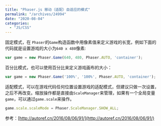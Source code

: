 ```yaml
---
title: "Phaser.js 移动（适配）自适应的模式"
permalink: "/archives/24994"
date: "2020-08-04"
categories: 
  - "JS/CSS"
---
```


固定模式，在 `Phaser`的`Game`构造函数中用像素值来定义游戏的长宽，例如下面的代码就是设置游戏的大小为`640 x 480`像素:

``` js
var game = new Phaser.Game(640, 480, Phaser.AUTO, 'container');
```

百分比模式，也可以使用百分比来定义游戏画布的大小：

``` js
var game = new Phaser.Game('100%', '100%', Phaser.AUTO, 'container');
```

适配模式，可以在游戏代码任何位置设置游戏的适配模式，但建议只做一次设置，之后不再改变。缩放操作都是直接由`ScaleManager`来管理，如果有一个全局变量`game`，可以通过`game.scale`来操作。

``` js
game.scale.scaleMode = Phaser.ScaleManager.SHOW_ALL;
```

参考：[http://autoref.cn/2016/08/06/91/](http://autoref.cn/2016/08/06/91/)

